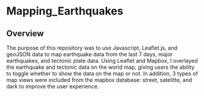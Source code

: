 # Mapping_Earthquakes

## Overview 

The purpose of this repository was to use Javascript, Leaflet.js, and geoJSON data to map earthquake data from the last 7 days, major earthquakes, and tectonic plate data. Using Leaflet and Mapbox, I overlayed the earthquake and tectonic data on the world map, giving users the ability to toggle whether to show the data on the map or not. In addition, 3 types of map views were included from the mapbox database: street, satelitte, and dark to improve the user experience.